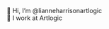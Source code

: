 👋 Hi, I’m @lianneharrisonartlogic
<br> 
👀 I work at Artlogic

<!---
lianneharrisonartlogic/lianneharrisonartlogic is a ✨ special ✨ repository because its `README.md` (this file) appears on your GitHub profile.
You can click the Preview link to take a look at your changes.
--->

